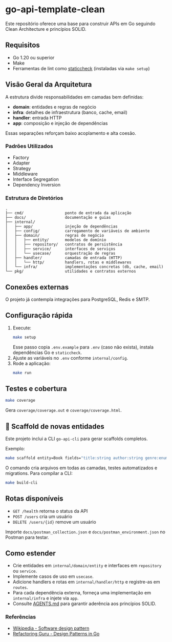 # go-api-template-clean

Este repositório oferece uma base para construir APIs em Go seguindo Clean Architecture e princípios SOLID.

## Requisitos

- Go 1.20 ou superior
- Make
- Ferramentas de lint como [staticcheck](https://staticcheck.io) (instaladas via `make setup`)

## Visão Geral da Arquitetura

A estrutura divide responsabilidades em camadas bem definidas:

- **domain**: entidades e regras de negócio
- **infra**: detalhes de infraestrutura (banco, cache, email)
- **handler**: entrada HTTP
- **app**: composição e injeção de dependências

Essas separações reforçam baixo acoplamento e alta coesão.

### Padrões Utilizados
- Factory
- Adapter
- Strategy
- Middleware
- Interface Segregation
- Dependency Inversion

### Estrutura de Diretórios
```text
.
├── cmd/                  ponto de entrada da aplicação
├── docs/                 documentação e guias
├── internal/
│   ├── app/              injeção de dependências
│   ├── config/           carregamento de variáveis de ambiente
│   ├── domain/           regras de negócio
│   │   ├── entity/       modelos de domínio
│   │   ├── repository/   contratos de persistência
│   │   ├── service/      interfaces de serviços
│   │   └── usecase/      orquestração de regras
│   ├── handler/          camadas de entrada (HTTP)
│   │   └── http/         handlers, rotas e middlewares
│   └── infra/            implementações concretas (db, cache, email)
└── pkg/                  utilidades e contratos externos
```

## Conexões externas

O projeto já contempla integrações para PostgreSQL, Redis e SMTP.

## Configuração rápida

1. Execute:
   ```bash
   make setup
   ```
   Esse passo copia `.env.example` para `.env` (caso não exista), instala dependências Go e `staticcheck`.
2. Ajuste as variáveis no `.env` conforme `internal/config`.
3. Rode a aplicação:
   ```bash
   make run
   ```

## Testes e cobertura

```bash
make coverage
```
Gera `coverage/coverage.out` e `coverage/coverage.html`.

## 🔧 Scaffold de novas entidades

Este projeto inclui a CLI `go-api-cli` para gerar scaffolds completos.

Exemplo:
```bash
make scaffold entity=Book fields="title:string author:string genre:enum[fiction,non-fiction] pages:int"
```
O comando cria arquivos em todas as camadas, testes automatizados e migrations. Para compilar a CLI:
```bash
make build-cli
```

## Rotas disponíveis

- `GET /health` retorna o status da API
- `POST /users` cria um usuário
- `DELETE /users/{id}` remove um usuário

Importe `docs/postman_collection.json` e `docs/postman_environment.json` no Postman para testar.

## Como estender

- Crie entidades em `internal/domain/entity` e interfaces em `repository` ou `service`.
- Implemente casos de uso em `usecase`.
- Adicione handlers e rotas em `internal/handler/http` e registre-as em `routes`.
- Para cada dependência externa, forneça uma implementação em `internal/infra` e injete via `app`.
- Consulte [AGENTS.md](AGENTS.md) para garantir aderência aos princípios SOLID.

### Referências
- [Wikipedia - Software design pattern](https://en.wikipedia.org/wiki/Software_design_pattern)
- [Refactoring Guru - Design Patterns in Go](https://refactoring.guru/design-patterns/go)
